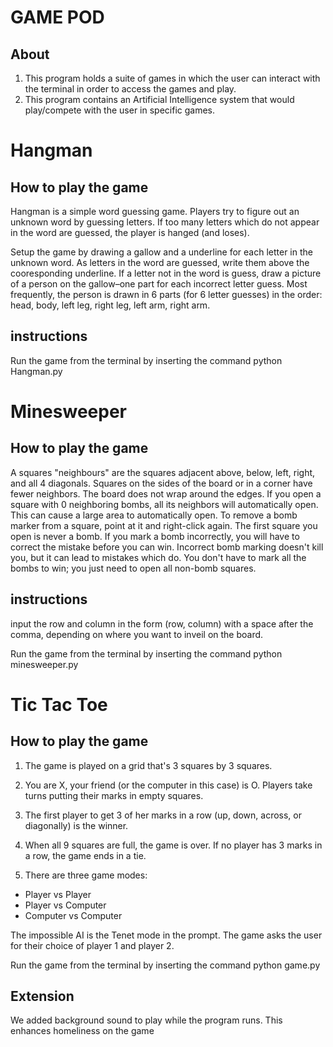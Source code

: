 # GAME POD
## About
1. This program holds a suite of games in which the user can interact with the terminal in order to access the games and play.
2. This program contains an Artificial Intelligence system that would play/compete with the user in specific games.
# Hangman
## How to play the game
Hangman is a simple word guessing game. Players try to figure out an unknown word by guessing letters. If too many letters which do not appear in the word are guessed, the player is hanged (and loses).

Setup the game by drawing a gallow and a underline for each letter in the unknown word. As letters in the word are guessed, write them above the cooresponding underline. If a letter not in the word is guess, draw a picture of a person on the gallow–one part for each incorrect letter guess. Most frequently, the person is drawn in 6 parts (for 6 letter guesses) in the order: head, body, left leg, right leg, left arm, right arm.

## instructions
Run the game from the terminal by inserting the command python Hangman.py
# Minesweeper
## How to play the game
A squares "neighbours" are the squares adjacent above, below, left, right, and all 4 diagonals. Squares on the sides of the board or in a corner have fewer neighbors. The board does not wrap around the edges.
If you open a square with 0 neighboring bombs, all its neighbors will automatically open. This can cause a large area to automatically open.
To remove a bomb marker from a square, point at it and right-click again.
The first square you open is never a bomb.
If you mark a bomb incorrectly, you will have to correct the mistake before you can win. Incorrect bomb marking doesn't kill you, but it can lead to mistakes which do.
You don't have to mark all the bombs to win; you just need to open all non-bomb squares.
## instructions
input the row and column in the form (row, column) with a space after the comma, depending on where you want to inveil on the board.

Run the game from the terminal by inserting the command python minesweeper.py
# Tic Tac Toe
## How to play the game
1. The game is played on a grid that's 3 squares by 3 squares.

2. You are X, your friend (or the computer in this case) is O. Players take turns putting their marks in empty squares.

3. The first player to get 3 of her marks in a row (up, down, across, or diagonally) is the winner.

4. When all 9 squares are full, the game is over. If no player has 3 marks in a row, the game ends in a tie.

5. There are three game modes:
 - Player vs Player
 - Player vs Computer
 - Computer vs Computer

The impossible AI is the Tenet mode in the prompt. 
The game asks the user for their choice of player 1 and player 2.

Run the game from the terminal by inserting the command python game.py

## Extension
We added background sound to play while the program runs. This enhances homeliness on the game